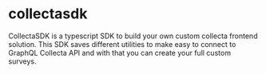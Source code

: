 # collectasdk
CollectaSDK is a typescript SDK to build your own custom collecta frontend solution. This SDK saves different utilities to make easy to connect to GraphQL Collecta API and with that you can create your full custom surveys. 

